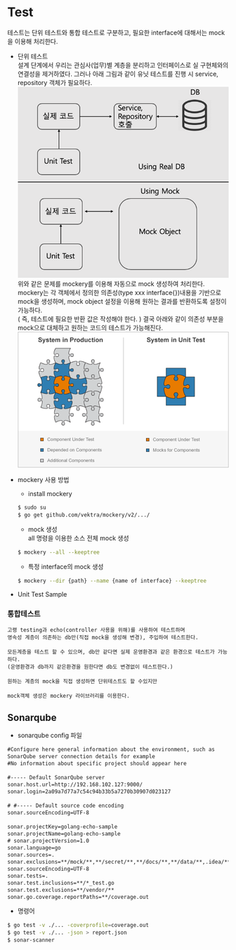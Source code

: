 # Test 
테스트는 단위 테스트와 통합 테스트로 구분하고, 필요한 interface에 대해서는 mock을 이용해 처리한다.  

* 단위 테스트  
	설계 단계에서 우리는 관심사(업무)별 계층을 분리하고 인터페이스로 실 구현체와의 연결성을 제거하였다. 
	그러나 아래 그림과 같이 유닛 테스트를 진행 시 service, repository 객체가 필요하다. 
	![UnitTest1Img](./img/unit_test-1.png)
	위와 같은 문제를 mockery를 이용해 자동으로 mock 생성하여 처리한다.  
	mockery는 각 객체에서 정의한 의존성(type xxx interface{})내용을 기반으로 mock을 생성하며, 
	mock object 설정을 이용해 원하는 결과를 반환하도록 설정이 가능하다.  
	( 즉, 테스트에 필요한 반환 값은 작성해야 한다. )
	결국 아래와 같이 의존성 부분을 mock으로 대체하고 원하는 코드의 테스트가 가능해진다.  
	![UnitTest2Img](./img/unit_test-2.png)  

* mockery 사용 방법  
	- install mockery  
	```bash
	$ sudo su 
	$ go get github.com/vektra/mockery/v2/.../
	```
	- mock 생성  
	all 명령을 이용한 소스 전체 mock 생성  
	```bash
	$ mockery --all --keeptree
	```
	- 특정 interface의 mock 생성  
	```bash
	$ mockery --dir {path} --name {name of interface} --keeptree
	```
* Unit Test Sample  

### 통합테스트
```
고랭 testing과 echo(controller 사용을 위해)를 사용하여 테스트하며
영속성 계층이 의존하는 db만(직접 mock을 생성해 변경), 주입하여 테스트한다.

모든계층을 테스트 할 수 있으며, db만 같다면 실제 운영환경과 같은 환경으로 테스트가 가능하다.
(운영환경과 db까지 같은환경을 원한다면 db도 변경없이 테스트한다.)

원하는 계층의 mock을 직접 생성하면 단위테스트도 할 수있지만
 
mock객체 생성은 mockery 라이브러리를 이용한다. 
```

## Sonarqube  
- sonarqube config 파일
```
#Configure here general information about the environment, such as SonarQube server connection details for example
#No information about specific project should appear here

#----- Default SonarQube server
sonar.host.url=http://192.168.102.127:9000/
sonar.login=2a09a7d77a7c54c94b33b5a7270b30907d023127

# #----- Default source code encoding
sonar.sourceEncoding=UTF-8

sonar.projectKey=golang-echo-sample
sonar.projectName=golang-echo-sample
# sonar.projectVersion=1.0
sonar.language=go
sonar.sources=.
sonar.exclusions=**/mock/**,**/secret/**,**/docs/**,**/data/**,.idea/**,**/vendor/**
sonar.sourceEncoding=UTF-8
sonar.tests=.
sonar.test.inclusions=**/*_test.go
sonar.test.exclusions=**/vendor/**
sonar.go.coverage.reportPaths=**/coverage.out
```
- 명령어
```bash
$ go test -v ./... -coverprofile=coverage.out
$ go test -v ./... -json > report.json
$ sonar-scanner
```


